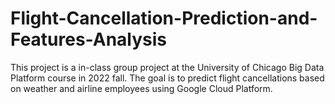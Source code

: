 # Flight-Cancellation-Prediction-and-Features-Analysis
This project is a in-class group project at the University of Chicago Big Data Platform course in 2022 fall. The goal is to predict flight cancellations based on weather and airline employees using Google Cloud Platform.
